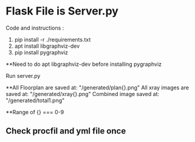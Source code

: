 Flask File is Server.py
======

Code and instructions :
1. pip install -r ./requirements.txt
2. apt install libgraphviz-dev
3. pip install pygraphviz

**Need to do apt libgraphviz-dev before installing pygraphviz

Run server.py

**All Floorplan are saved at: "/generated/plan{}.png"
All xray images are saved at: "/generated/xray{}.png"
Combined image saved at: "/generated/total1.png"

**Range of {} === 0-9

Check procfil and yml file once
------
